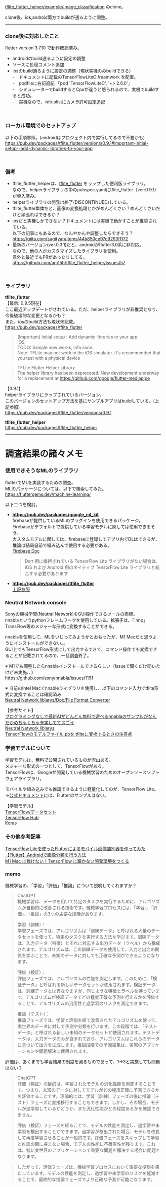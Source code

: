 [tflite_flutter_helper/example/image_classification](https://github.com/am15h/tflite_flutter_helper/tree/master/example/image_classification) のclone。

clone後、ios,android両方でbuildが通るように調整。

----------

### clone後に対応したこと
flutter version 3.7.10 で動作確認済み。
- androidのbuild通るように設定の調整
- ソースに処理コメント追加
- iosのbuild通るように設定の調整（現状実機のみbuildできる）  
 -　ドキュメントに記載のTensorFlowLiteC.freamwork を配置。  
 -　podfileに右記追記  「pod 'TensorFlowLiteC', '~> 2.6.0'」  
 -　シミュレーターでbuildするとCpuが違うと怒られるので、実機でbuildすると成功。  
 -　実機なので、info.plistにカメラ許可設定追記
<!-- 　　  Error (Xcode): Building for iOS Simulator, but linking in object file built for iOS, file -->
<!-- '/Users/tsukamotoyuto/development/[tflite_sample]/tflite_pubdev_library/example/ios/Pods/TensorFlowLiteC/Frameworks/TensorFlowLiteC.framework/TensorFlowLiteC' for architecture arm64 -->


&nbsp;
### ローカル環境でのセットアップ
以下の手順参照。(androidはプロジェクト内で実行してるので不要かも)  
https://pub.dev/packages/tflite_flutter/versions/0.9.1#important-initial-setup--add-dynamic-libraries-to-your-app

&nbsp;
### 備考
- tflite_flutter_helperは、[tflite_flutter]() をラップした便利版ライブラリ。  
なので、helperライブラリの中のpubspec.yamlにtflite_flutter（ver:0.9.1）が導入済み。
- helperライブラリの開発は終了(DISCONTINUED)している。
- tflite_flutter単体だと、画像の変換処理とかがめんどくさい？めんどくさいだけど頑張ればできるか？
- iosだと実機しかできない？ドキュメントには実機で動かすことが推奨されている。  
  以下の記事にもあるので、なんやかんや調整したらできそう？  
  https://qiita.com/sugityan/items/44b850ce97c9293ff172
- 最新のバージョン(ver.0.3.1)だと、androidがflutter3.0系に非対応。  
  なので、他の人がカスタマイズしたライブラリを使用。  
  意外と最近でもPRがあったりしてる。  
  https://github.com/am15h/tflite_flutter_helper/issues/57


&nbsp;
### ライブラリ
**tflite_flutter**  
【最新: 0.9.5現在】  
ここ最近アップデートがされている。ただ、helperライブラリが非推奨となり、今後破壊的な変更となるかも？  
また、iosのbuild方法も現状未記載。  
https://pub.dev/packages/tflite_flutter  

> (Important) Initial setup : Add dynamic libraries to your app   
iOS  
TODO: Sample now works, info soon.  
Note: TFLite may not work in the iOS simulator. It's recommended that you test with a physical device  

> TFLite Flutter Helper Library  
The helper library has been deprecated. New development underway for a replacement at https://github.com/google/flutter-mediapipe  

【0.9.1】  
helperライブラリにラップされているバージョン。  
このバージョンのセットアップ方法を基にサンプルアプリはbuildしている。(上記参照)  
https://pub.dev/packages/tflite_flutter/versions/0.9.1

**tflite_flutter_helper**  
https://pub.dev/packages/tflite_flutter_helper

-------------------

# 調査結果の諸々メモ
### 使用できそうなMLのライブラリ
flutterでMLを実装するための調査。  
MLのパッケージについては、以下で検索してみた。  
https://fluttergems.dev/machine-learning/  

以下二つを検討。  

- **https://pub.dev/packages/google_ml_kit**  
firebaseが提供しているMLのプラグインを使用できるパッケージ。  
Firebaseがデフォルトで提供している学習モデルに関しては使用できるそう。  
カスタムモデルに関しては、firebaseに登録してアプリ内でDLはできるが、推論は結局自前で組み込んで使用する必要がある。  
[Firebase Doc](https://firebase.google.com/docs/ml/flutter/use-custom-models?hl=ja#3_perform_inference_on_input_data)
  > Dart 用に維持されている TensorFlow Lite ライブラリがない場合は、iOS および Android 用のネイティブ TensorFlow Lite ライブラリと統合する必要があります  

- **https://pub.dev/packages/tflite_flutter**  
[上記参照](https://github.com/tsukamoto1783/tflite_flutter_sample/edit/main/README.md#%E5%82%99%E8%80%83)  

### Neutral Network console
Sonyの機械学習(Neutral Network)をGUI操作できるツールの商標。  
nnablaというpythonフレームワークを使用している。拡張子は、「.nnp」  
TransFlow等のメジャーな形式に変換することができる。  

nnablaを使用して、MLをいじってみようかとおもったが、M1 Macだと思うようにインストールができない。。  
GUI上でもTensorFlow形式にして出力するできて、コマンド操作でも変換できることが記載されてるので、一旦調査終了。  

※ M1でも調整したらnnablaインストールできるらしい（Issueで聞くだけ聞いたけど未実施、、）  
https://github.com/sony/nnabla/issues/1191

※ 自前のIntel Macでnnableライブラリを使用し、以下のコマンド入力でtflite形式に変換することは確認済み  
[Neutral Network liblarys/Doc/File Format Converter](https://nnabla.readthedocs.io/en/latest/python/file_format_converter/file_format_converter.html#tensorflow-lite)  

【参考サイト】  
[プログラミングなしで最新AIがどんどん無料で遊べるnnablaのサンプルがなんだかめちゃくちゃ充実しててスゴイ](https://note.com/shi3zblog/n/n933ba21a4dea)  
[Neutral Network liblarys](https://nnabla.org/ja/)  
[TensorFlowのモデルファイル.pbを.tfliteに変換するときの注意点](https://rightcode.co.jp/blog/information-technology/tensorflow-model-file-conversion-important-point)  

### 学習モデルについて
学習モデルは、無料で公開されているものが沢山ある。  
メジャーな形式の一つとして、TensorFlowがある。  
TensorFlowは、Googleが開発している機械学習のためのオープンソースソフトウェアライブラリ。  

モバイルや組み込みでも推論できるように軽量化してのが、TensorFlow Lite。  
→[公式ドキュメント](https://www.tensorflow.org/?hl=ja)には、Flutterのサンプルはない。

【学習モデル】  
[TensorFlow/データセット](https://www.tensorflow.org/datasets/catalog/overview?hl=ja)  
[TensorFlow Hub](https://tfhub.dev/)  
[Keras](https://keras.io/ja/)  


### その他参考記事
[TensorFlow Liteを使ったFlutterによるモバイル画像識別器を作ってみた](https://future-architect.github.io/articles/20220321a/)  
[【Flutter】Androidで画像分類を行う方法](https://koubou-rei.com/entry/flutter-imgclass)  
[M1 Mac に挫けない！TensorFlow に躓かない開発環境をつくる](https://data.gunosy.io/entry/tensorflow_on_m1)  

### memo
機械学習の、「学習」「評価」「推論」について説明してくれますか？  

> ChatGPT  
機械学習は、データを用いて特定のタスクを実行するために、アルゴリズムが自動的に改善される技術です。機械学習プロセスには、「学習」、「評価」、「推論」の3つの主要な段階があります。  

> 学習（訓練）：  
学習フェーズでは、アルゴリズムは「訓練データ」と呼ばれる大量のデータセットを使って、特定のタスクを実行する方法を学びます。訓練データは、入力データ（特徴）とそれに対応する出力データ（ラベル）から構成されます。アルゴリズムは、この訓練データを使用して、入力と出力の関係を学ぶことで、未知のデータに対しても正確な予測ができるようになります。  

> 評価（検証）：  
評価フェーズでは、アルゴリズムの性能を測定します。このために、「検証データ」と呼ばれる新しいデータセットが使用されます。検証データは、訓練データとは異なりますが、同じような特徴とラベルを持っています。アルゴリズムが検証データでどの程度正確な予測を行えるかを評価することで、アルゴリズムの汎用性と過学習のリスクを測定できます。  

> 推論（テスト）：  
推論フェーズでは、学習と評価を経て改善されたアルゴリズムを使って、実世界のデータに対して予測や分類を行います。この段階では、「テストデータ」と呼ばれる新しい未知のデータセットが使用されます。テストデータは、入力データのみが含まれており、アルゴリズムはこれらのデータに基づいて出力を生成します。推論段階での予測結果は、実際のアプリケーションや問題解決に使用されます。  

評価は、あくまでも学習結果の制度を測るものであって、1→3と実施しても問題はない？

> ChatGPT  
評価（検証）の目的は、学習されたモデルの汎化性能を測定することです。つまり、未知のデータに対してモデルがどの程度正確に予測できるかを評価することです。理論的には、学習（訓練）フェーズの後に推論（テスト）フェーズに直接移行することもできます。しかし、その場合、モデルが過学習しているかどうか、また汎化性能がどの程度あるかを確認できません。  

> 評価（検証）フェーズを経ることで、モデルの性能を測定し、過学習や未学習を検出することができます。過学習が検出された場合、モデルを改良して再度学習させることが一般的です。評価フェーズをスキップして学習と推論の間に挟まない場合、モデルの性能に不確実性が残ります。これは、特に実世界のアプリケーションで重要な問題を解決する場合に問題となります。  

> したがって、評価フェーズは、機械学習プロセスにおいて重要な役割を果たしています。モデルの性能を測定し、過学習や未学習のリスクを軽減することで、最終的な推論フェーズでより正確な予測が可能になります。  
